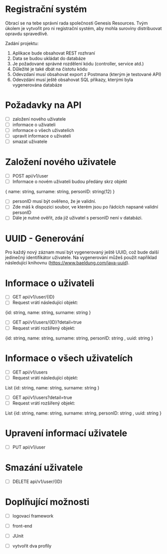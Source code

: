 # Registrační systém
Obrací se na tebe správní rada společnosti Genesis Resources. Tvým úkolem je vytvořit pro ni registrační systém, aby mohla suroviny distribuovat opravdu spravedlivě.

Zadání projektu:

1. Aplikace bude obsahovat REST rozhraní
2. Data se budou ukládat do databáze
3. Je požadované správné rozdělení kódu (controller, service atd.)
4. Důležité je také dbát na čistotu kódu
5. Odevzdaní musí obsahovat export z Postmana (kterým je testované API)
6. Odevzdání musí ještě obsahovat SQL příkazy, kterými byla vygenerována databáze
# Požadavky na API
- [ ] založení nového uživatele
- [ ] informace o uživateli
- [ ] informace o všech uživatelích
- [ ] upravit informace o uživateli
- [ ] smazat uživatele
# Založení nového uživatele
- [ ] POST api/v1/user
- [ ] Informace o novém uživateli budou předány skrz objekt

{ name: string, surname: string, personID: string(12) }

- [ ] personID musí být ověřeno, že je validní.
- [ ] Zde máš k dispozici soubor, ve kterém jsou po řádcích napsané validní personID
- [ ] Dále je nutné ověřit, zda již uživatel s personID není v databázi.
# UUID - Generování
Pro každý nový záznam musí být vygenerovaný ještě UUID, což bude další jedinečný identifikátor uživatele. Na vygenerování můžeš použít například následující knihovnu (https://www.baeldung.com/java-uuid).
# Informace o uživateli

- [ ] GET api/v1/user/{ID}
- [ ] Request vrátí následující objekt:

{id: string, name: string, surname: string }

- [ ] GET api/v1/users/{ID}?detail=true
- [ ] Request vrátí rozšířený objekt:

{id: string, name: string, surname: string, personID: string , uuid: string  }

# Informace o všech uživatelích

- [ ] GET api/v1/users
- [ ] Request vrátí následující objekt:

List {id: string, name: string, surname: string }

- [ ] GET api/v1/users?detail=true
- [ ] Request vrátí rozšířený objekt:

List {id: string, name: string, surname: string, personID: string , uuid: string  }

# Upravení informací uživatele
- [ ] PUT api/v1/user

# Smazání uživatele
- [ ] DELETE api/v1/user/{ID}

# Doplňující možnosti
- [ ] logovací framework
- [ ] front-end
- [ ] JUnit
- [ ] vytvořit dva profily






